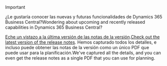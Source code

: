 > [!IMPORTANT]
>
> <span data-ttu-id="19012-101">¿Le gustaría conocer las nuevas y futuras funcionalidades de Dynamics 365 Business Central?</span><span class="sxs-lookup"><span data-stu-id="19012-101">Wondering about upcoming and recently released capabilities in Dynamics 365 Business Central?</span></span>
>
> <span data-ttu-id="19012-102">[Eche un vistazo a la última versión de las notas de la versión](/business-applications-release-notes/April19/dynamics365-business-central/).</span><span class="sxs-lookup"><span data-stu-id="19012-102">[Check out the latest version of the release notes](/business-applications-release-notes/April19/dynamics365-business-central/).</span></span> <span data-ttu-id="19012-103">Hemos capturado todos los detalles, e incluso puede obtener las notas de la versión como un único PDF que puede usar para la planificación.</span><span class="sxs-lookup"><span data-stu-id="19012-103">We've captured all the details, and you can even get the release notes as a single PDF that you can use for planning.</span></span>  
